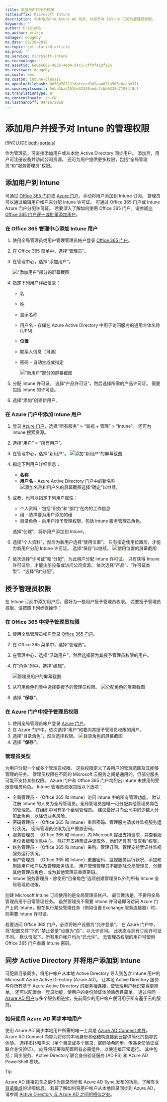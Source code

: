 ```yaml
---
title: 添加用户并授予权限
titlesuffix: Microsoft Intune
description: 将本地用户与 Azure AD 同步，并授予对 Intune 订阅的管理员权限。
keywords: ''
author: ErikjeMS
ms.author: erikje
manager: dougeby
ms.date: 02/28/2018
ms.topic: get-started-article
ms.prod: ''
ms.service: microsoft-intune
ms.technology: ''
ms.assetid: 6e9ec662-465b-4ed4-94c1-cff0fe18f126
ms.reviewer: dougeby
ms.suite: ems
ms.custom: intune-classic
ms.openlocfilehash: 0d38d7671218bfcecd3d2aa4671a565e0cabe37f
ms.sourcegitcommit: 5eba4bad151be32346aedc7cbb0333d71934f8cf
ms.translationtype: HT
ms.contentlocale: zh-CN
ms.lasthandoff: 04/16/2018
---
```

# <a name="add-users-and-grant-administrative-permission-to-intune"></a>添加用户并授予对 Intune 的管理权限

[!INCLUDE [both-portals](./includes/note-for-both-portals.md)]

作为管理员，可直接添加用户或从本地 Active Directory 同步用户。 添加后，用户可注册设备并访问公司资源。 还可为用户提供更多权限，包括“全局管理员”和“服务管理员”权限。

## <a name="add-users-to-intune"></a>添加用户到 Intune
可通过 [Office 365 门户](https://www.office.com/signin)或 [Azure 门户](https://portal.azure.com/#blade/Microsoft_Intune_DeviceSettings/ExtensionLandingBlade/overview)，手动将用户添加到 Intune 订阅。 管理员可以通过编辑用户帐户来分配 Intune 许可证。 可通过 Office 365 门户或 Intune Azure 门户分配许可证。 若要深入了解如何使用 Office 365 门户，请参阅[向 Office 365 门户逐一或批量添加用户](https://support.office.com/article/Add-users-individually-or-in-bulk-to-Office-365-Admin-Help-1970f7d6-03b5-442f-b385-5880b9c256ec)。

### <a name="add-intune-users-in-the-office-365-admin-center"></a>在 Office 365 管理中心添加 Intune 用户
1. 使用全局管理员或用户管理管理员帐户登录 [Office 365 门户](https://www.office.com/signin)。
2. 在 Office 365 菜单中，选择“管理员”。
3. 在管理中心，选择“添加用户”。

   ![“添加用户”部分的屏幕截图](media/office-add-user.png)

4. 指定下列用户详细信息：
   - 名
   - 姓
   - 显示名称
   - 用户名 - 存储在 Azure Active Directory 中用于访问服务的通用主体名称 (UPN)
   - **位置**
   - 联系人信息（可选）
   - 密码 - 自动生成或指定

     ![“新用户”部分的屏幕截图](media/office-add-user-details.png)

5. 分配 Intune 许可证。 选择“产品许可证”，然后选择所需的产品许可证。 需要包括 Intune 的许可证。
6. 选择“添加”创建新用户。

### <a name="add-intune-users-in-the-azure-portal"></a>在 Azure 门户中添加 Intune 用户
1. 登录 [Azure 门户](https://portal.azure.com)，选择“所有服务” > “监视 + 管理” > “Intune”。 还可为 Intune 搜索资源。
2. 选择“用户” > “所有用户”。
3. 在管理中心，选择“新用户”。
   ![添加“新用户”的屏幕截图](media/intune-add-user.png)
4. 指定下列用户详细信息：
   - **名称**
   - **用户名** - Azure Active Directory 门户中的新名称![添加名称和用户名的屏幕截图](media/intune-add-user-info.png)选择“确定”以继续。
5. 或者，也可以指定下列用户属性：
   - 个人资料 - 包括“职务”和“部门”在内的工作信息
   -  组 - 选择要为用户添加的组
   - 目录角色 - 向用户授予管理权限，包括 Intune 服务管理员角色。

   选择“创建”，将新用户添加到 Intune。
6. 选择“个人资料”，然后为新用户选择“使用位置”。 只有指定使用位置后，才能为新用户分配 Intune 许可证。 选择“保存”以继续。
    ![使用位置的屏幕截图](media/intune-add-user-loc.png)
7. 依次选择“许可证”和“分配”，为此用户分配 Intune 许可证。 只有获得 Intune 许可证后，才能注册设备或访问公司资源。 依次选择“产品”、“许可证类型”、“选择”和“分配”。

## <a name="grant-admin-permissions"></a>授予管理员权限

在 Intune 订阅中添加用户后，最好为一些用户授予管理员权限。  若要授予管理员权限，请按照下列步骤操作：

### <a name="give-admin-permissions-in-office-365"></a>在 Office 365 中授予管理员权限
1. 使用全局管理员帐户登录 [Office 365 门户](https://www.office.com/signin)。
2. 在 Office 365 菜单中，选择“管理员”。
3. 在管理中心，选择“活动用户”，然后选择要为其授予管理员权限的用户。

4. 在“角色”列中，选择“编辑”。

    ![管理员用户的屏幕截图](./media/office-assign-roles-open.png)

5. 从可用角色列表中选择要授予的管理员权限。
![分配角色的屏幕截图](./media/office-assign-roles.png)
6. 选择 **“保存”**。

### <a name="give-admin-permissions-in-the-azure-portal"></a>在 Azure 门户中授予管理员权限
1. 使用全局管理员帐户登录 [Azure 门户](https://www.office.com/signin)。
2. 在 Azure 门户中，依次选择“用户”和要向其授予管理员权限的用户。
3. 选择“目录角色”，然后选择权限。
  ![目录角色的屏幕截图](./media/add-intune-directory-role.png)
4. 选择 **“保存”**。

### <a name="types-of-administrators"></a>管理员类型

为用户分配一个或多个管理员权限。 这些权限定义了各用户的管理范围及其能够管理的任务。 管理员权限在不同的 Microsoft 云服务之间是通用的，但部分服务可能不支持某些权限。 Azure 门户和 Office 365 门户均列出 Intune 未使用的受限管理员角色。 Intune 管理员权限包括以下选项：

- 全局管理员 -（Office 365 和 Intune）访问 Intune 中的所有管理功能。 默认注册 Intune 的人员为全局管理员。全局管理员是唯一可分配其他管理员角色的管理员。 在组织中可有多个全局管理员。 建议最好只向公司中的少数人分配此角色，以降低业务风险。
- 密码管理员 -（Office 365 和 Intune）重置密码、管理服务请求并监视服务运行状况。 密码管理员仅限为用户重置密码。
- 服务管理员 -（Office 365 和 Intune）向 Microsoft 提出支持请求，并查看服务仪表板和消息中心。 除打开支持票证并读取外，他们还具有“仅查看”权限。
- 帐务管理员 -（Office 365 和 Intune）采购、管理订阅、管理支持票证并监视服务运行状况。
- 用户管理员 -（Office 365 和 Intune）重置密码、监视服务运行状况、添加和删除用户帐户以及管理服务请求。 用户管理管理员不能删除全局管理员、创建其他管理员角色，或为其他管理员重置密码。
- Intune 服务管理员 - 除使用“目录角色”选项创建管理员以外的所有 Intune 全局管理员权限。

创建 Microsoft Intune 订阅使用的是全局管理员帐户。 最佳做法是，不要将全局管理员用于日常管理任务。 虽然管理员不需要 Intune 许可证即可访问 Azure 门户上的 Intune，但在执行某些管理任务（例如设置 Exchange 服务连接器）时，则需要 Intune 许可证。

若要访问 Office 365 门户，必须将帐户设置为“允许登录”。 在 Azure 门户中，将“配置文件”下的“禁止登录”设置为“否”，以允许访问。 此状态与拥有订阅许可证不同。 默认情况下，所有用户帐户均为“已允许”。 无管理员权限的用户可使用 Office 365 门户重置 Intune 密码。

## <a name="sync-active-directory-and-add-users-to-intune"></a>同步 Active Directory 并将用户添加到 Intune
可配置目录同步，将用户帐户从本地 Active Directory 导入到包含 Intune 用户的 Microsoft Azure Active Directory (Azure AD)。 让本地 Active Directory 服务与你所有基于 Azure Active Directory 的服务相连接，使管理用户标识变得更简单。 还可以配置单一登录功能，使用户的身份验证体验熟悉且简单。 通过将同一 [Azure AD 租户](https://azure.microsoft.com/documentation/articles/active-directory-aadconnect/)与多个服务相链接，先前同步的用户帐户便可用于所有基于云的服务。

### <a name="how-to-sync-on-premises-users-with-azure-ad"></a>如何使用 Azure AD 同步本地用户
使用 Azure AD 同步本地用户所需的唯一工具是 [Azure AD Connect 向导](https://www.microsoft.com/download/details.aspx?id=47594)。 Azure AD Connect 向导为将你的本地身份基础结构连接到云提供简化的指导式体验。 选择拓扑和需求（单个目录或多个目录、密码哈希同步、传递身份验证或联合身份验证）。 向导将部署和配置所有必需组件，以使连接正常运行。 其中包括：同步服务、Active Directory 联合身份验证服务 (AD FS) 和 Azure AD PowerShell 模块。

> [!TIP]
> Azure AD 连接包含之前作为目录同步和 Azure AD Sync 发布的功能。了解有关[目录集成](http://technet.microsoft.com/library/jj573653.aspx)的详细信息。 若要了解如何将用户帐户从本地目录同步到 Azure AD，请参阅 [Active Directory 与 Azure AD 之间的相似之处](http://technet.microsoft.com/library/dn518177.aspx)。
